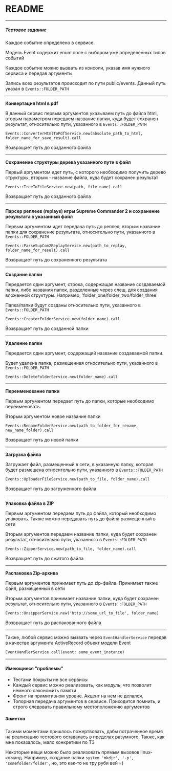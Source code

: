 # README
_____

##### Тестовое задание

Каждое событие определено в сервисе.

Модель Event содержит enum поле с выбором уже определенных типов событий

Каждое событие можно вызвать из консоли, указав имя нужного сервиса и передав аргументы

Запись всех результатов происходит по пути public/events. Данный путь указан в `Events::FOLDER_PATH`
_____
__Конвертация html в pdf__

В данный сервис первым аргументов указываем путь до файла html, вторым параметром передаем название папки,
куда будет сохранен результат, относительно пути, указанного в `Events::FOLDER_PATH`
``` 
Events::ConverterHtmlToPdfService.new(absolute_path_to_html, folder_nane_for_save_result).call
```
Возвращает путь до созданного файла
___
__Сохранение структуры дерева указанного пути в файл__

Первый аргументом идет путь, с которого необходимо получить дерево структуры, вторым - название файла, куда будет сохранен результат
```
Events::TreeToFileService.new(path, file_name).call
```
Возвращает путь до созданного файла

___
__Парсер реплеев (replays) игры Supreme Commander 2 и сохранение результата в указанный файл__

Первым аргументом идет передача путь до реплея, вторым название папки для сохранение результата, 
относительно пути, указанного в `Events::FOLDER_PATH`
```
Events::ParseSupCom2ReplayService.new(path_to_replay, folder_name_for_result).call
```

Возвращает путь до сохраненного результата
___
__Создание папки__

Передается один аргумент, строка, содержащая название создаваемой папки, либо названия папок, разделенные через слеш, для создания вложенной структуры. 
Например, 'folder_one/folder_two/folder_three' 

Папка/папки будут созданы относительно пути, указанного в `Events::FOLDER_PATH`

```
Events::CreatorFolderService.new(folder_name).call
```
Возвращает путь до созданной папки
___
__Удаление папки__

Передается один аргумент, содержащий название создаваемой папки.

Будет удалена папка, размещенная относительно пути, указанного в `Events::FOLDER_PATH`

```
Events::DeleteFolderService.new(folder_name).call
```
___
__Переименование папки__

Первым аргументом передает путь до папки, которые необходимо переименовать. 

Вторым аргументом новое название папки
```
Events::RenameFolderService.new(path_to_folder_for_rename, new_name_folder).call
```

Возвращает путь до новой папки
___
__Загрузка файла__

Загружает файл, размещенный в сети, в указанную папку, которая будет размещена относительно пути, указанного в `Events::FOLDER_PATH`

```
Events::UploaderFileService.new(path_to_file, folder_name).call
```

Возвращает путь до загруженного файла
___
__Упаковка файла в ZIP__

Первым аргументом передаем путь до файла, который  необходимо упаковать. Также можно передавать путь до файла размещенный в сети

Вторым аргументов передаем название папки, куда будет сохранен результат, относительно пути, указанного в `Events::FOLDER_PATH`
```
Events::ZipperService.new(path_to_file, folder_name).call
```

Возвращает путь до сжатого файла
___
__Распаковка Zip-архива__

Первым аргументов принимает путь до zip-файла. Принимает также файл, размещенный в сети

Вторым аргументов принимает название папки, куда будет сохранен результат, относительно пути, указанного в `Events::FOLDER_PATH`
```
Events::UnzipperService.new('http://some_url_to_file', folder_name)
```

Возвращает путь до распакованного файла
___

Также, любой сервис можно вызвать через `EventHandlerService` передав в качестве аргумента ActiveRecord объект модели Event

```
EventHandlerService.call(event: some_event_instance)
```
___
#### Имеющиеся "проблемы"
* Тестами покрыты не все сервисы
* Каждый сервис можно реализовать, как модуль, что позволит немного сэкономить памяти
* Фронт на примитивном уровне. Акцент на нем не делался.
* Топорная передача аргументов в сервисе. Приходится помнить, и строго следовать правильному местоположению аргументов

##### Заметка
Такими моментами пришлось пожертвовать, дабы потраченное время на реализацию тестового оставалась в пределах разумного.
Также, как мне показалось, мало конкретики по ТЗ

Некоторые вещи можно было реализовать прямым вызовов linux-команд. Например, создание папки `system 'mkdir', '-p', 'somefolder/folder'`,
но, это как-то не тру руби вей =) 
